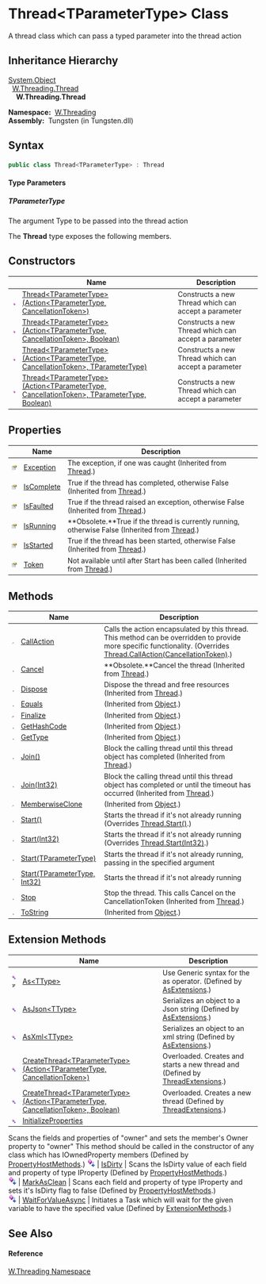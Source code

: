 Thread&lt;TParameterType> Class
===============================
   A thread class which can pass a typed parameter into the thread action


Inheritance Hierarchy
---------------------
[System.Object][1]  
  [W.Threading.Thread][2]  
    **W.Threading.Thread<TParameterType>**  

  **Namespace:**  [W.Threading][3]  
  **Assembly:**  Tungsten (in Tungsten.dll)

Syntax
------

```csharp
public class Thread<TParameterType> : Thread

```

#### Type Parameters

##### *TParameterType*
The argument Type to be passed into the thread action

The **Thread<TParameterType>** type exposes the following members.


Constructors
------------

                 | Name                                                                                                  | Description                                          
---------------- | ----------------------------------------------------------------------------------------------------- | ---------------------------------------------------- 
![Public method] | [Thread&lt;TParameterType>(Action&lt;TParameterType, CancellationToken>)][4]                          | Constructs a new Thread which can accept a parameter 
![Public method] | [Thread&lt;TParameterType>(Action&lt;TParameterType, CancellationToken>, Boolean)][5]                 | Constructs a new Thread which can accept a parameter 
![Public method] | [Thread&lt;TParameterType>(Action&lt;TParameterType, CancellationToken>, TParameterType)][6]          | Constructs a new Thread which can accept a parameter 
![Public method] | [Thread&lt;TParameterType>(Action&lt;TParameterType, CancellationToken>, TParameterType, Boolean)][7] | Constructs a new Thread which can accept a parameter 


Properties
----------

                   | Name            | Description                                                                                         
------------------ | --------------- | --------------------------------------------------------------------------------------------------- 
![Public property] | [Exception][8]  | The exception, if one was caught (Inherited from [Thread][2].)                                      
![Public property] | [IsComplete][9] | True if the thread has completed, otherwise False (Inherited from [Thread][2].)                     
![Public property] | [IsFaulted][10] | True if the thread raised an exception, otherwise False (Inherited from [Thread][2].)               
![Public property] | [IsRunning][11] |  **Obsolete.**True if the thread is currently running, otherwise False (Inherited from [Thread][2].) 
![Public property] | [IsStarted][12] | True if the thread has been started, otherwise False (Inherited from [Thread][2].)                  
![Public property] | [Token][13]     | Not available until after Start has been called (Inherited from [Thread][2].)                       


Methods
-------

                    | Name                               | Description                                                                                                                                                                 
------------------- | ---------------------------------- | --------------------------------------------------------------------------------------------------------------------------------------------------------------------------- 
![Protected method] | [CallAction][14]                   | Calls the action encapsulated by this thread. This method can be overridden to provide more specific functionality. (Overrides [Thread.CallAction(CancellationToken)][15].) 
![Public method]    | [Cancel][16]                       |  **Obsolete.**Cancel the thread (Inherited from [Thread][2].)                                                                                                               
![Public method]    | [Dispose][17]                      | Dispose the thread and free resources (Inherited from [Thread][2].)                                                                                                         
![Public method]    | [Equals][18]                       | (Inherited from [Object][1].)                                                                                                                                               
![Protected method] | [Finalize][19]                     | (Inherited from [Object][1].)                                                                                                                                               
![Public method]    | [GetHashCode][20]                  | (Inherited from [Object][1].)                                                                                                                                               
![Public method]    | [GetType][21]                      | (Inherited from [Object][1].)                                                                                                                                               
![Public method]    | [Join()][22]                       | Block the calling thread until this thread object has completed (Inherited from [Thread][2].)                                                                               
![Public method]    | [Join(Int32)][23]                  | Block the calling thread until this thread object has completed or until the timeout has occurred (Inherited from [Thread][2].)                                             
![Protected method] | [MemberwiseClone][24]              | (Inherited from [Object][1].)                                                                                                                                               
![Public method]    | [Start()][25]                      | Starts the thread if it's not already running (Overrides [Thread.Start()][26].)                                                                                             
![Public method]    | [Start(Int32)][27]                 | Starts the thread if it's not already running (Overrides [Thread.Start(Int32)][28].)                                                                                        
![Public method]    | [Start(TParameterType)][29]        | Starts the thread if it's not already running, passing in the specified argument                                                                                            
![Public method]    | [Start(TParameterType, Int32)][30] | Starts the thread if it's not already running                                                                                                                               
![Public method]    | [Stop][31]                         | Stop the thread. This calls Cancel on the CancellationToken (Inherited from [Thread][2].)                                                                                   
![Public method]    | [ToString][32]                     | (Inherited from [Object][1].)                                                                                                                                               


Extension Methods
-----------------

                                          | Name                                                                                         | Description                                                                                                                                                                                                                      
----------------------------------------- | -------------------------------------------------------------------------------------------- | -------------------------------------------------------------------------------------------------------------------------------------------------------------------------------------------------------------------------------- 
![Public Extension Method]![Code example] | [As&lt;TType>][33]                                                                           | Use Generic syntax for the as operator. (Defined by [AsExtensions][34].)                                                                                                                                                         
![Public Extension Method]                | [AsJson&lt;TType>][35]                                                                       | Serializes an object to a Json string (Defined by [AsExtensions][34].)                                                                                                                                                           
![Public Extension Method]                | [AsXml&lt;TType>][36]                                                                        | Serializes an object to an xml string (Defined by [AsExtensions][34].)                                                                                                                                                           
![Public Extension Method]                | [CreateThread&lt;TParameterType>(Action&lt;TParameterType, CancellationToken>)][37]          | Overloaded. Creates and starts a new thread and (Defined by [ThreadExtensions][38].)                                                                                                                                             
![Public Extension Method]                | [CreateThread&lt;TParameterType>(Action&lt;TParameterType, CancellationToken>, Boolean)][39] | Overloaded. Creates a new thread (Defined by [ThreadExtensions][38].)                                                                                                                                                            
![Public Extension Method]                | [InitializeProperties][40]                                                                   | 
Scans the fields and properties of "owner" and sets the member's Owner property to "owner" This method should be called in the constructor of any class which has IOwnedProperty members
 (Defined by [PropertyHostMethods][41].) 
![Public Extension Method]                | [IsDirty][42]                                                                                | 
Scans the IsDirty value of each field and property of type IProperty
 (Defined by [PropertyHostMethods][41].)                                                                                                                 
![Public Extension Method]                | [MarkAsClean][43]                                                                            | 
Scans each field and property of type IProperty and sets it's IsDirty flag to false
 (Defined by [PropertyHostMethods][41].)                                                                                                  
![Public Extension Method]                | [WaitForValueAsync][44]                                                                      | Initiates a Task which will wait for the given variable to have the specified value (Defined by [ExtensionMethods][45].)                                                                                                         


See Also
--------

#### Reference
[W.Threading Namespace][3]  

[1]: http://msdn.microsoft.com/en-us/library/e5kfa45b
[2]: ../Thread/README.md
[3]: ../README.md
[4]: _ctor.md
[5]: _ctor_1.md
[6]: _ctor_2.md
[7]: _ctor_3.md
[8]: ../Thread/Exception.md
[9]: ../Thread/IsComplete.md
[10]: ../Thread/IsFaulted.md
[11]: ../Thread/IsRunning.md
[12]: ../Thread/IsStarted.md
[13]: ../Thread/Token.md
[14]: CallAction.md
[15]: ../Thread/CallAction.md
[16]: ../Thread/Cancel.md
[17]: ../Thread/Dispose.md
[18]: http://msdn.microsoft.com/en-us/library/bsc2ak47
[19]: http://msdn.microsoft.com/en-us/library/4k87zsw7
[20]: http://msdn.microsoft.com/en-us/library/zdee4b3y
[21]: http://msdn.microsoft.com/en-us/library/dfwy45w9
[22]: ../Thread/Join.md
[23]: ../Thread/Join_1.md
[24]: http://msdn.microsoft.com/en-us/library/57ctke0a
[25]: Start.md
[26]: ../Thread/Start.md
[27]: Start_1.md
[28]: ../Thread/Start_1.md
[29]: Start_2.md
[30]: Start_3.md
[31]: ../Thread/Stop.md
[32]: http://msdn.microsoft.com/en-us/library/7bxwbwt2
[33]: ../../W/AsExtensions/As__1.md
[34]: ../../W/AsExtensions/README.md
[35]: ../../W/AsExtensions/AsJson__1.md
[36]: ../../W/AsExtensions/AsXml__1.md
[37]: ../ThreadExtensions/CreateThread__1.md
[38]: ../ThreadExtensions/README.md
[39]: ../ThreadExtensions/CreateThread__1_1.md
[40]: ../../W/PropertyHostMethods/InitializeProperties.md
[41]: ../../W/PropertyHostMethods/README.md
[42]: ../../W/PropertyHostMethods/IsDirty.md
[43]: ../../W/PropertyHostMethods/MarkAsClean.md
[44]: ../../W/ExtensionMethods/WaitForValueAsync.md
[45]: ../../W/ExtensionMethods/README.md
[Public method]: ../../_icons/pubmethod.gif "Public method"
[Public property]: ../../_icons/pubproperty.gif "Public property"
[Protected method]: ../../_icons/protmethod.gif "Protected method"
[Public Extension Method]: ../../_icons/pubextension.gif "Public Extension Method"
[Code example]: ../../_icons/CodeExample.png "Code example"